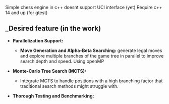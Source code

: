 Simple chess engine in c++
doesnt support UCI interface (yet)
Require c++ 14 and up (for gtest)

## _Desired feature (in the work)

- **Parallelization Support:**
  - **Move Generation and Alpha-Beta Searching:** generate legal moves and explore multiple branches of the game tree in parallel to improve search depth and speed. Using openMP

- **Monte-Carlo Tree Search (MCTS):**
  - Integrate MCTS to handle positions with a high branching factor that traditional search methods might struggle with.

- **Thorough Testing and Benchmarking:**




